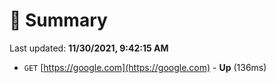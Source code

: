 # 📖 Summary
Last updated: **11/30/2021, 9:42:15 AM**

- `GET` [https://google.com](https://google.com) - **Up** (136ms)
